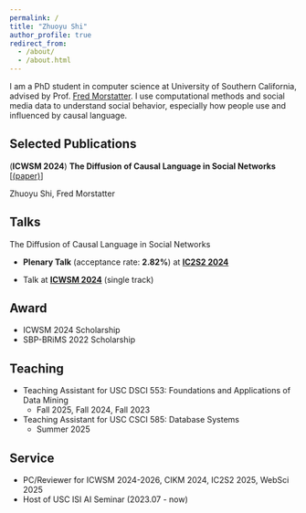 ```yaml
---
permalink: /
title: "Zhuoyu Shi"
author_profile: true
redirect_from: 
  - /about/
  - /about.html
---
```


I am a PhD student in computer science at University of Southern California, advised by Prof. <a style="color:inherit" href="https://scholar.google.com/citations?user=u-8h3HcAAAAJ&hl=en">Fred Morstatter</a>. I use computational methods and social media data to understand social behavior, especially how people use and influenced by causal language. 


## Selected Publications
(**ICWSM 2024**) **The Diffusion of Causal Language in Social Networks** [<a style="color:inherit" href="https://ojs.aaai.org/index.php/ICWSM/article/view/31399">(paper)</a>]

Zhuoyu Shi, Fred Morstatter

<!-- <i class="fa-regular fa-bookmark"></i> The 18th International AAAI Conference on Web and Social Media -->

## Talks
The Diffusion of Causal Language in Social Networks
- **<i style="color:#FF8C00" class="fa-solid fa-award"></i> Plenary Talk** (acceptance rate: **2.82%**) at **<a style="color:inherit" href="https://ic2s2-2024.org">IC2S2 2024</a>** 
<!-- <span style="float:right;">2024.07, Philadelphia, USA</span> -->
- Talk at **<a style="color:inherit" href="https://www.icwsm.org/2024/index.html/">ICWSM 2024</a>** (single track)
<!-- <span style="float:right;">2024.06, Buffalo, USA</span> -->


## Award
* ICWSM 2024 Scholarship 
* SBP-BRiMS 2022 Scholarship


## Teaching
* Teaching Assistant for USC DSCI 553: Foundations and Applications of Data Mining
  * Fall 2025, Fall 2024, Fall 2023
* Teaching Assistant for USC CSCI 585: Database Systems
  * Summer 2025



## Service
* PC/Reviewer for ICWSM 2024-2026, CIKM 2024, IC2S2 2025, WebSci 2025
* Host of USC ISI AI Seminar (2023.07 - now)

